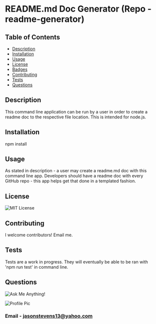 
  # README.md Doc Generator (Repo - readme-generator)
  
  ## Table of Contents
  * [Description](#description)
  * [Installation](#installation)
  * [Usage](#usage)
  * [License](#licesnse)
  * [Badges](#badges)
  * [Contributing](#contributing)
  * [Tests](#tests)
  * [Questions](#questions)
  
  
  ## Description
  This command line application can be run by a user in order to create a readme doc to the respective file location. This is intended for node.js. 
  
  ## Installation
  npm install
  
  ## Usage
  As stated in description - a user may create a readme.md doc with this command line app. Developers should have a readme doc with every GitHub repo - this app helps get that done in a templated fashion.
  
  ## License 
  ![MIT License](https://img.shields.io/badge/License-MIT-green)
  
  ## Contributing
  I welcome contributors! Email me.
  
  ## Tests 
  Tests are a work in progress. They will eventually be able to be ran with 'npm run test' in command line. 
  
  ## Questions
  ![Ask Me Anything!](https://img.shields.io/badge/Ask%20me-anything-1abc9c.svg)
  
  ![Profile Pic](https://avatars.githubusercontent.com/jasonstevens13)
  
  ### Email - jasonstevens13@yahoo.com
  
  